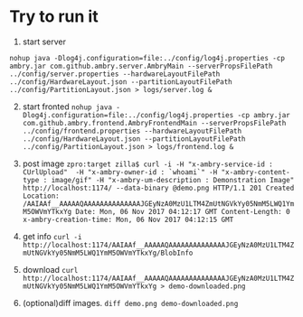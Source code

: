 # Try to run it

1. start server

``
nohup java -Dlog4j.configuration=file:../config/log4j.properties -cp ambry.jar com.github.ambry.server.AmbryMain --serverPropsFilePath ../config/server.properties --hardwareLayoutFilePath ../config/HardwareLayout.json --partitionLayoutFilePath ../config/PartitionLayout.json > logs/server.log &
``

2. start fronted
``
nohup java -Dlog4j.configuration=file:../config/log4j.properties -cp ambry.jar com.github.ambry.frontend.AmbryFrontendMain --serverPropsFilePath ../config/frontend.properties --hardwareLayoutFilePath ../config/HardwareLayout.json --partitionLayoutFilePath ../config/PartitionLayout.json > logs/frontend.log &
``

3. post image
``
zpro:target zilla$ curl -i -H "x-ambry-service-id : CUrlUpload"  -H "x-ambry-owner-id : `whoami`" -H "x-ambry-content-type : image/gif" -H "x-ambry-um-description : Demonstration Image" http://localhost:1174/ --data-binary @demo.png
HTTP/1.1 201 Created
Location: /AAIAAf__AAAAAQAAAAAAAAAAAAAAJGEyNzA0MzU1LTM4ZmUtNGVkYy05NmM5LWQ1YmM5OWVmYTkxYg
Date: Mon, 06 Nov 2017 04:12:17 GMT
Content-Length: 0
x-ambry-creation-time: Mon, 06 Nov 2017 04:12:15 GMT
``

4. get info
``
curl -i http://localhost:1174/AAIAAf__AAAAAQAAAAAAAAAAAAAAJGEyNzA0MzU1LTM4ZmUtNGVkYy05NmM5LWQ1YmM5OWVmYTkxYg/BlobInfo
``
5. download
``
curl http://localhost:1174/AAIAAf__AAAAAQAAAAAAAAAAAAAAJGEyNzA0MzU1LTM4ZmUtNGVkYy05NmM5LWQ1YmM5OWVmYTkxYg > demo-downloaded.png
``
6. (optional)diff images.
``
diff demo.png demo-downloaded.png 
``


